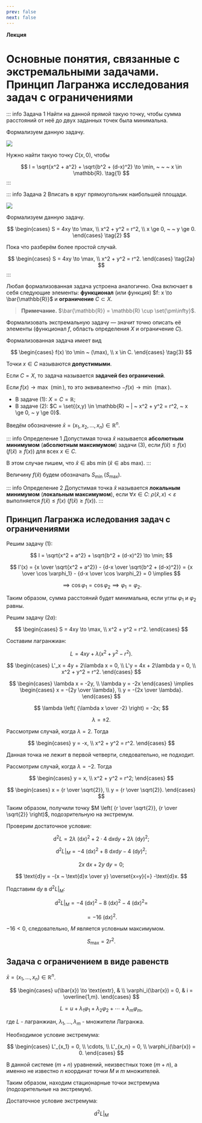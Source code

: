 ```yaml
---
prev: false
next: false
---
```


**Лекция**

# Основные понятия, связанные с экстремальными задачами. Принцип Лагранжа исследования задач с ограничениями

::: info Задача 1
Найти на данной прямой такую точку, чтобы сумма расстояний от неё до двух заданных точек была минимальна.

Формализуем данную задачу.

![](/media/images/var_1_1.jpg)

Нужно найти такую точку $C(x,0)$, чтобы

$$
l = \sqrt{x^2 + a^2} + \sqrt{b^2 + (d-x)^2} \to \min, ~ ~ ~ x \in \mathbb{R}. \tag{1}
$$
:::

::: info Задача 2
Вписать в круг прямоугольник наибольшей площади.

![](/media/images/var_1_2.jpg)

Формализуем данную задачу.

$$
\begin{cases}
S = 4xy \to \max, \\
x^2 + y^2 = r^2, \\
x \ge 0, ~ ~ y \ge 0.
\end{cases} \tag{2}
$$

Пока что разберём более простой случай.

$$
\begin{cases}
S = 4xy \to \max, \\
x^2 + y^2 = r^2.
\end{cases} \tag{2a}
$$
:::

Любая формализованная задача устроена аналогично. Она включает в себя следующие элементы: **функционал** (или функция) $f: x \to \bar{\mathbb{R}}$ и **ограничение** $C \subset X$.

> **Примечание.** $\bar{\mathbb{R}} = \mathbb{R} \cup \set{\pm\infty}$.

Формализовать экстремальную задачу — значит точно описать её элементы (функционал $f$, область определения $X$ и ограничение $C$).

Формализованная задача имеет вид

$$
\begin{cases}
f(x) \to \min ~ (\max), \\
x \in C.
\end{cases} \tag{3}
$$

Точки $x \in C$ называются **допустимыми**.

Если $C = X$, то задача называется **задачей без ограничений**.

Если $f(x) \to \max ~\! (\min)$, то это эквивалентно $-f(x) \to \min ~\! (\max)$.

* В задаче $(1)$: $X = C = \mathbb{R}$;
* В задаче $(2)$: $C = \set{(x,y) \in \mathbb{R} ~ | ~ x^2 + y^2 = r^2, ~ x \ge 0, ~ y \ge 0}$.

Введём обозначение $\bar{x} = (x_1, x_2, ..., x_n) \in \mathbb{R}^n$.

::: info Определение 1
Допустимая точка $\hat{x}$ называется **абсолютным минимумом** (**абсолютным максимумом**) задачи $(3)$, если $f(\hat{x}) \le f(x)$ ($f(\hat{x}) \ge f(x)$) для всех $x \in C$.

В этом случае пишем, что $\hat{x} \in \text{abs min}$ ($\hat{x} \in \text{abs max}$).
:::

Величину $f(\hat{x})$ будем обозначать $S_\min$ ($S_\max$).

::: info Определение 2
Допустимая точка $\hat{x}$ называется **локальным минимумом** (**локальным максимумом**), если $\forall x \in C: ~ \rho(\hat{x}, x) < \varepsilon$ выполняется $f(\hat{x}) \le f(x)$ ($f(\hat{x}) \ge f(x)$).
:::

## Принцип Лагранжа иследования задач с ограничениями

Решим задачу $(1)$:

$$
l = \sqrt{x^2 + a^2} + \sqrt{b^2 + (d-x)^2} \to \min;
$$

$$
l'(x) = {x \over \sqrt{x^2 + a^2}} - {d-x \over \sqrt{b^2 + (d-x)^2}} = {x \over \cos \varphi_1} - {d-x \over \cos \varphi_2} = 0 \implies
$$

$$
\implies \cos \varphi_1 = \cos \varphi_2 \implies \varphi_1 = \varphi_2.
$$

Таким образом, сумма расстояний будет минимальна, если углы $\varphi_1$ и $\varphi_2$ равны.

Решим задачу $(2a)$:

$$
\begin{cases}
S = 4xy \to \max, \\
x^2 + y^2 = r^2.
\end{cases}
$$

Составим лагранжиан:

$$
L = 4xy + \lambda (x^2 + y^2 - r^2).
$$

$$
\begin{cases}
L'_x = 4y + 2\lambda x = 0, \\
L'y = 4x + 2\lambda y = 0, \\
x^2 + y^2 = r^2.
\end{cases}
$$

$$
\begin{cases}
\lambda x = -2y, \\
\lambda y = -2x
\end{cases}
\implies
\begin{cases}
x = -{2y \over \lambda}, \\
y = -{2x \over \lambda}.
\end{cases}
$$

$$
\lambda \left( {\lambda x \over -2} \right) = -2x;
$$

$$
\lambda = \pm 2.
$$

Рассмотрим случай, когда $\lambda = 2$. Тогда

$$
\begin{cases}
y = -x, \\
x^2 + y^2 = r^2.
\end{cases}
$$

Данная точка не лежит в первой четверти, следовательно, не подходит.

Рассмотрим случай, когда $\lambda = -2$. Тогда

$$
\begin{cases}
y = x, \\
x^2 + y^2 = r^2;
\end{cases}
$$

$$
\begin{cases}
x = {r \over \sqrt{2}}, \\
y = {r \over \sqrt{2}}.
\end{cases}
$$

Таким образом, получили точку $M \left( {r \over \sqrt{2}}, {r \over \sqrt{2}} \right)$, подозрительную на экстремум.

Проверим достаточное условие:

$$
\text{d}^2 L = 2\lambda ~ (\text{d}x)^2 + 2 \cdot 4 ~ \text{d}x \text{d}y + 2\lambda ~ (\text{d}y)^2;
$$

$$
\text{d}^2 L \bigg\vert_M = -4 ~ (\text{d}x)^2 + 8 ~ \text{d}x \text{d}y - 4 ~ (\text{d}y)^2;
$$

$$
2x ~ \text{d}x + 2y ~ \text{d}y = 0;
$$

$$
\text{d}y = -{x ~ \text{d}x \over y} \overset{x=y}{=} -\text{d}x.
$$

Подставим $\text{d}y$ в $\text{d}^2 L \bigg\vert_M$:

$$
\text{d}^2 L \bigg\vert_M = -4 ~ (\text{d}x)^2 - 8 ~ (\text{d}x)^2 - 4 ~ (\text{d}x)^2 =
$$

$$
= -16 ~ (\text{d}x)^2.
$$

$-16 < 0$, следовательно, $M$ является условным максимумом.

$$
S_\max = 2r^2.
$$

## Задача с ограничением в виде равенств

$\bar{x} = (x_1, ..., x_n) \in \mathbb{R}^n$.

$$
\begin{cases}
u(\bar{x}) \to \text{extr}, & \\
\varphi_i(\bar{x}) = 0, & i = \overline{1,m}.
\end{cases}
$$

$$
L = u + \lambda_1 \varphi_1 + \lambda_2 \varphi_2 + \cdots + \lambda_m \varphi_m,
$$

где $L$ - лагранжиан, $\lambda_1, ..., \lambda_m$ - множители Лагранжа.

Необходимое условие экстремума:

$$
\begin{cases}
L'_{x_1} = 0, \\
\cdots, \\
L'_{x_n} = 0, \\
\varphi_i(\bar{x}) = 0.
\end{cases}
$$

В данной системе $(m+n)$ уравнений, неизвестных тоже $(m+n)$, а именно не известно $n$ координат точки $M$ и $m$ множителей.

Таким образом, находим стационарные точки экстремума (подозрительные на экстремум).

Достаточное условие экстремума:

$$
\text{d}^2 L \bigg\vert_M
$$
